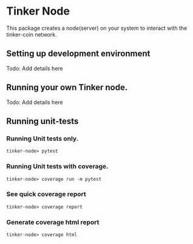 # Tinker Node
This package creates a node(server) on your system to interact with the tinker-coin network.

## Setting up development environment
Todo: Add details here 

## Running your own Tinker node. 
Todo: Add details here 

## Running unit-tests
### Running Unit tests only.
```
tinker-node> pytest
```
### Running Unit tests with coverage.
```
tinker-node> coverage run -m pytest
```
### See quick coverage report
```
tinker-node> coverage report
```
### Generate coverage html report
```
tinker-node> coverage html
```
